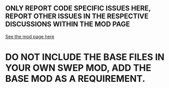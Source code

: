 ## ONLY REPORT CODE SPECIFIC ISSUES HERE, REPORT OTHER ISSUES IN THE RESPECTIVE DISCUSSIONS WITHIN THE MOD PAGE

[See the mod page here](https://steamcommunity.com/sharedfiles/filedetails/?id=3533367252)

# DO NOT INCLUDE THE BASE FILES IN YOUR OWN SWEP MOD, ADD THE BASE MOD AS A REQUIREMENT.
